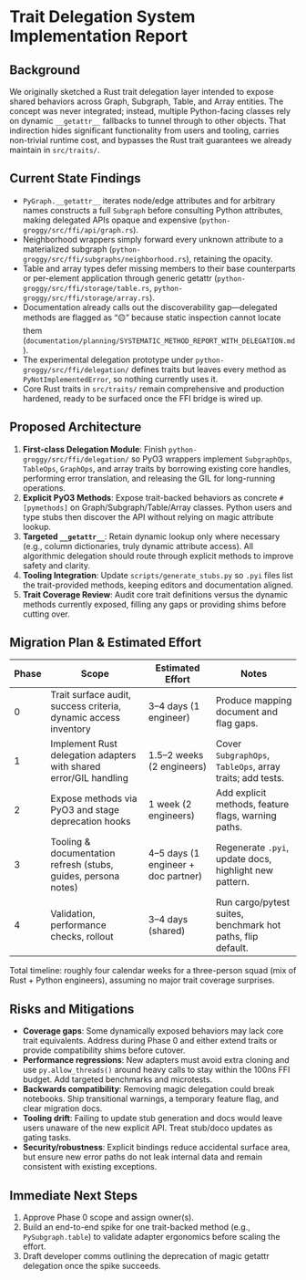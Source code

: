 # Trait Delegation System Implementation Report

## Background
We originally sketched a Rust trait delegation layer intended to expose shared behaviors across Graph, Subgraph, Table, and Array entities. The concept was never integrated; instead, multiple Python-facing classes rely on dynamic `__getattr__` fallbacks to tunnel through to other objects. That indirection hides significant functionality from users and tooling, carries non-trivial runtime cost, and bypasses the Rust trait guarantees we already maintain in `src/traits/`.

## Current State Findings
- `PyGraph.__getattr__` iterates node/edge attributes and for arbitrary names constructs a full `Subgraph` before consulting Python attributes, making delegated APIs opaque and expensive (`python-groggy/src/ffi/api/graph.rs`).
- Neighborhood wrappers simply forward every unknown attribute to a materialized subgraph (`python-groggy/src/ffi/subgraphs/neighborhood.rs`), retaining the opacity.
- Table and array types defer missing members to their base counterparts or per-element application through generic getattr (`python-groggy/src/ffi/storage/table.rs`, `python-groggy/src/ffi/storage/array.rs`).
- Documentation already calls out the discoverability gap—delegated methods are flagged as “🟡” because static inspection cannot locate them (`documentation/planning/SYSTEMATIC_METHOD_REPORT_WITH_DELEGATION.md`).
- The experimental delegation prototype under `python-groggy/src/ffi/delegation/` defines traits but leaves every method as `PyNotImplementedError`, so nothing currently uses it.
- Core Rust traits in `src/traits/` remain comprehensive and production hardened, ready to be surfaced once the FFI bridge is wired up.

## Proposed Architecture
1. **First-class Delegation Module**: Finish `python-groggy/src/ffi/delegation/` so PyO3 wrappers implement `SubgraphOps`, `TableOps`, `GraphOps`, and array traits by borrowing existing core handles, performing error translation, and releasing the GIL for long-running operations.
2. **Explicit PyO3 Methods**: Expose trait-backed behaviors as concrete `#[pymethods]` on Graph/Subgraph/Table/Array classes. Python users and type stubs then discover the API without relying on magic attribute lookup.
3. **Targeted `__getattr__`**: Retain dynamic lookup only where necessary (e.g., column dictionaries, truly dynamic attribute access). All algorithmic delegation should route through explicit methods to improve safety and clarity.
4. **Tooling Integration**: Update `scripts/generate_stubs.py` so `.pyi` files list the trait-provided methods, keeping editors and documentation aligned.
5. **Trait Coverage Review**: Audit core trait definitions versus the dynamic methods currently exposed, filling any gaps or providing shims before cutting over.

## Migration Plan & Estimated Effort
| Phase | Scope | Estimated Effort | Notes |
| --- | --- | --- | --- |
| 0 | Trait surface audit, success criteria, dynamic access inventory | 3–4 days (1 engineer) | Produce mapping document and flag gaps. |
| 1 | Implement Rust delegation adapters with shared error/GIL handling | 1.5–2 weeks (2 engineers) | Cover `SubgraphOps`, `TableOps`, array traits; add tests. |
| 2 | Expose methods via PyO3 and stage deprecation hooks | 1 week (2 engineers) | Add explicit methods, feature flags, warning paths. |
| 3 | Tooling & documentation refresh (stubs, guides, persona notes) | 4–5 days (1 engineer + doc partner) | Regenerate `.pyi`, update docs, highlight new pattern. |
| 4 | Validation, performance checks, rollout | 3–4 days (shared) | Run cargo/pytest suites, benchmark hot paths, flip default. |

Total timeline: roughly four calendar weeks for a three-person squad (mix of Rust + Python engineers), assuming no major trait coverage surprises.

## Risks and Mitigations
- **Coverage gaps**: Some dynamically exposed behaviors may lack core trait equivalents. Address during Phase 0 and either extend traits or provide compatibility shims before cutover.
- **Performance regressions**: New adapters must avoid extra cloning and use `py.allow_threads()` around heavy calls to stay within the 100ns FFI budget. Add targeted benchmarks and microtests.
- **Backwards compatibility**: Removing magic delegation could break notebooks. Ship transitional warnings, a temporary feature flag, and clear migration docs.
- **Tooling drift**: Failing to update stub generation and docs would leave users unaware of the new explicit API. Treat stub/doco updates as gating tasks.
- **Security/robustness**: Explicit bindings reduce accidental surface area, but ensure new error paths do not leak internal data and remain consistent with existing exceptions.

## Immediate Next Steps
1. Approve Phase 0 scope and assign owner(s).
2. Build an end-to-end spike for one trait-backed method (e.g., `PySubgraph.table`) to validate adapter ergonomics before scaling the effort.
3. Draft developer comms outlining the deprecation of magic getattr delegation once the spike succeeds.
